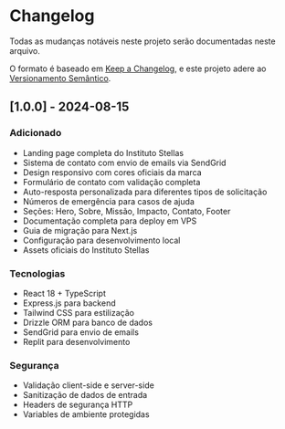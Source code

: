 # Changelog

Todas as mudanças notáveis neste projeto serão documentadas neste arquivo.

O formato é baseado em [Keep a Changelog](https://keepachangelog.com/pt-BR/1.0.0/),
e este projeto adere ao [Versionamento Semântico](https://semver.org/lang/pt-BR/).

## [1.0.0] - 2024-08-15

### Adicionado
- Landing page completa do Instituto Stellas
- Sistema de contato com envio de emails via SendGrid
- Design responsivo com cores oficiais da marca
- Formulário de contato com validação completa
- Auto-resposta personalizada para diferentes tipos de solicitação
- Números de emergência para casos de ajuda
- Seções: Hero, Sobre, Missão, Impacto, Contato, Footer
- Documentação completa para deploy em VPS
- Guia de migração para Next.js
- Configuração para desenvolvimento local
- Assets oficiais do Instituto Stellas

### Tecnologias
- React 18 + TypeScript
- Express.js para backend
- Tailwind CSS para estilização
- Drizzle ORM para banco de dados
- SendGrid para envio de emails
- Replit para desenvolvimento

### Segurança
- Validação client-side e server-side
- Sanitização de dados de entrada
- Headers de segurança HTTP
- Variables de ambiente protegidas
